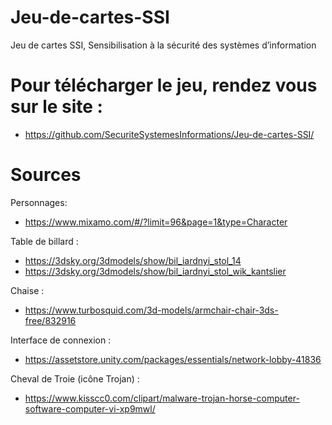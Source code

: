 # Jeu-de-cartes-SSI
Jeu de cartes SSI, Sensibilisation à la sécurité des systèmes d’information

# Pour télécharger le jeu, rendez vous sur le site : 
- https://github.com/SecuriteSystemesInformations/Jeu-de-cartes-SSI/

# Sources
Personnages:
- https://www.mixamo.com/#/?limit=96&page=1&type=Character

Table de billard : 
- https://3dsky.org/3dmodels/show/bil_iardnyi_stol_14
- https://3dsky.org/3dmodels/show/bil_iardnyi_stol_wik_kantslier

Chaise :
- https://www.turbosquid.com/3d-models/armchair-chair-3ds-free/832916

Interface de connexion :
- https://assetstore.unity.com/packages/essentials/network-lobby-41836

Cheval de Troie (icône Trojan) :
- https://www.kisscc0.com/clipart/malware-trojan-horse-computer-software-computer-vi-xp9mwl/